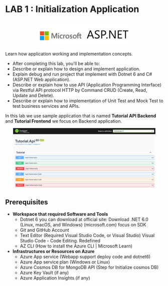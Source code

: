 # LAB 1 : Initialization Application

<div align="center"><img src="../img/image-20221122-114328.png" width="300px"></div>

Learn how application working and implementation concepts.
- After completing this lab, you'll be able to:
- Describe or explain how to design and implement application. 
- Explain debug and run project that implement with Dotnet 6 and C# (ASP.NET Web application).
- Describe or explain how to use API (Application Programming Interface) via Restful API protocol HTTP by Command CRUD (Create, Read, Update and Delete).
- Describe or explain how to implementation of Unit Test and Mock Test to test business services and APIs.

In this lab we use sample application that is named <b>Tutorial API Backend</b> and <b>Tutorial Frontend</b> we focus on Backend application.

<div align="center"><img src="../img/image-20221118-041602.png" width="90%"></div>


## Prerequisites

- <b>Workspace that required Software and Tools</b> 
    - Dotnet 6 you can download at official site: Download .NET 6.0 (Linux, macOS, and Windows) (microsoft.com) focus on SDK
    - Git and GitHub Account
    - Text Editor (Required Visual Studio Code, or Visual Studio) Visual Studio Code - Code Editing. Redefined
    - AZ CLI (How to install the Azure CLI | Microsoft Learn)
- <b>Infrastructures or Resources on Azure</b>
    - Azure App service (Webapp support deploy code and dotnet6) 
    - Azure App service plan (Windows or Linux)
    - Azure Cosmos DB for MongoDB API (Step for Initialize cosmos DB)
    - Azure Key Vault (if any)
    - Azure Application Insights (if any)


